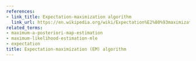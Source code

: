 ```yaml
---
references:
- link_title: Expectation-maximization algorithm
  link_url: https://en.wikipedia.org/wiki/Expectation%E2%80%93maximization_algorithm
related_terms:
- maximum-a-posteriori-map-estimation
- maximum-likelihood-estimation-mle
- expectation
title: Expectation-maximization (EM) algorithm
---
```

